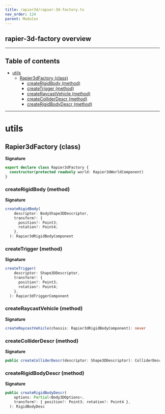 ```yaml
---
title: rapier3d/rapier-3d-factory.ts
nav_order: 124
parent: Modules
---
```


## rapier-3d-factory overview

---

<h2 class="text-delta">Table of contents</h2>

- [utils](#utils)
  - [Rapier3dFactory (class)](#rapier3dfactory-class)
    - [createRigidBody (method)](#createrigidbody-method)
    - [createTrigger (method)](#createtrigger-method)
    - [createRaycastVehicle (method)](#createraycastvehicle-method)
    - [createColliderDescr (method)](#createcolliderdescr-method)
    - [createRigidBodyDescr (method)](#createrigidbodydescr-method)

---

# utils

## Rapier3dFactory (class)

**Signature**

```ts
export declare class Rapier3dFactory {
  constructor(protected readonly world: Rapier3dWorldComponent)
}
```

### createRigidBody (method)

**Signature**

```ts
createRigidBody(
    descriptor: BodyShape3DDescriptor,
    transform?: {
      position?: Point3;
      rotation?: Point4;
    },
  ): Rapier3dRigidBodyComponent
```

### createTrigger (method)

**Signature**

```ts
createTrigger(
    descriptor: Shape3DDescriptor,
    transform?: {
      position?: Point3;
      rotation?: Point4;
    },
  ): Rapier3dTriggerComponent
```

### createRaycastVehicle (method)

**Signature**

```ts
createRaycastVehicle(chassis: Rapier3dRigidBodyComponent): never
```

### createColliderDescr (method)

**Signature**

```ts
public createColliderDescr(descriptor: Shape3DDescriptor): ColliderDesc[]
```

### createRigidBodyDescr (method)

**Signature**

```ts
public createRigidBodyDescr(
    options: Partial<Body3DOptions>,
    transform?: { position?: Point3; rotation?: Point4 },
  ): RigidBodyDesc
```
